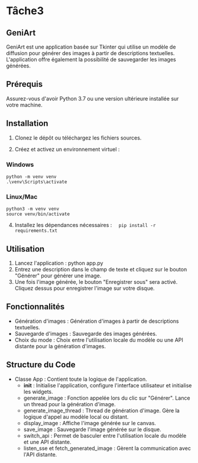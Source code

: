 # Tâche3
## GeniArt
GeniArt est une application basée sur Tkinter qui utilise un modèle de diffusion pour générer des images à partir de descriptions textuelles. L'application offre également la possibilité de sauvegarder les images générées.

## Prérequis
Assurez-vous d'avoir Python 3.7 ou une version ultérieure installée sur votre machine.

## Installation
1. Clonez le dépôt ou téléchargez les fichiers sources.

2. Créez et activez un environnement virtuel :
### Windows
```
python -m venv venv
.\venv\Scripts\activate
```
### Linux/Mac
```
python3 -m venv venv
source venv/bin/activate
```

4. Installez les dépendances nécessaires :
   ```   pip install -r requirements.txt  ```

## Utilisation
1. Lancez l'application :
    python app.py
2. Entrez une description dans le champ de texte et cliquez sur le bouton "Générer" pour générer une image.
3. Une fois l'image générée, le bouton "Enregistrer sous" sera activé. Cliquez dessus pour enregistrer l'image sur votre disque.

## Fonctionnalités
- Génération d'images : Génération d'images à partir de descriptions textuelles.
- Sauvegarde d'images : Sauvegarde des images générées.
- Choix du mode : Choix entre l'utilisation locale du modèle ou une API distante pour la génération d'images.


## Structure du Code
- Classe App : Contient toute la logique de l'application.
  - __init__ : Initialise l'application, configure l'interface utilisateur et initialise les widgets.
  - generate_image : Fonction appelée lors du clic sur "Générer". Lance un thread pour la génération d'image.
  - generate_image_thread : Thread de génération d'image. Gère la logique d'appel au modèle local ou distant.
  - display_image : Affiche l'image générée sur le canvas.
  - save_image : Sauvegarde l'image générée sur le disque.
  - switch_api : Permet de basculer entre l'utilisation locale du modèle et une API distante.
  - listen_sse et fetch_generated_image : Gèrent la communication avec l'API distante.
